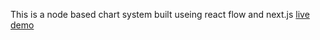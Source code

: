 This is a node based chart system built useing react flow and next.js [live demo](chatbot-flow-builder.vercel.app)
